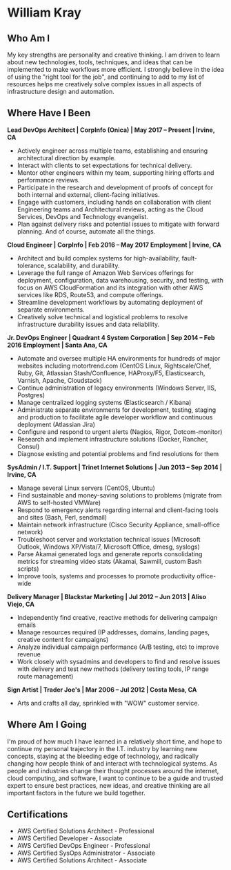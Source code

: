 # William Kray

## Who Am I

My key strengths are personality and creative thinking. I am driven to learn about new technologies, tools, techniques, and ideas that can be implemented to make workflows more efficient. I strongly believe in the idea of using the "right tool for the job", and continuing to add to my list of resources helps me creatively solve complex issues in all aspects of infrastructure design and automation.

## Where Have I Been

**Lead DevOps Architect | CorpInfo (Onica) | May 2017 – Present | Irvine, CA**

  * Actively engineer across multiple teams, establishing and ensuring architectural direction by example.
  * Interact with clients to set expectations for technical delivery.
  * Mentor other engineers within my team, supporting hiring efforts and performance reviews.
  * Participate in the research and development of proofs of concept for both internal and external, client-facing initiatives.
  * Engage with customers, including hands on collaboration with client Engineering teams and Architectural reviews, acting as the Cloud Services, DevOps and Technology evangelist.
  * Plan against delivery risks and potential issues to mitigate with forward planning. And of course, automate all the things.

**Cloud Engineer | CorpInfo | Feb 2016 – May 2017 Employment | Irvine, CA**

  * Architect and build complex systems for high-availability, fault-tolerance, scalability, and durability.
  * Leverage the full range of Amazon Web Services offerings for deployment, configuration, data warehousing, security, and testing, with focus on AWS CloudFormation and its integration with other AWS services like RDS, Route53, and compute offerings.
  * Streamline development workflows by automating deployment of separate environments.
  * Creatively solve technical and logistical problems to resolve infrastructure durability issues and data reliability.


**Jr. DevOps Engineer | Quadrant 4 System Corporation | Sep 2014 – Feb 2016 Employment | Santa Ana, CA**

  * Automate and oversee multiple HA environments for hundreds of major websites including motortrend.com (CentOS Linux, Rightscale/Chef, Ruby, Git, Atlassian Stash/Confluence, HAProxy/F5, Elasticsearch, Varnish, Apache, Cloudstack)
  * Continue administration of legacy environments (Windows Server, IIS, Postgres)
  * Manage centralized logging systems (Elasticsearch / Kibana)
  * Administrate separate environments for development, testing, staging and production to facilitate agile developer workflow and    continuous deployment (Atlassian Jira)
  * Configure and respond to urgent alerts (Nagios, Rigor, Dotcom-monitor)
  * Research and implement infrastructure solutions (Docker, Rancher, Consul)
  * Diagnose existing and potential problems and find resolutions for them


**SysAdmin / I.T. Support | Trinet Internet Solutions | Jun 2013 – Sep 2014 | Irvine, CA**

  * Manage several Linux servers (CentOS, Ubuntu)
  * Find sustainable and money-saving solutions to problems (migrate from AWS to self-hosted VMWare)
  * Respond to emergency alerts regarding internal and client-facing tools and sites (Bash, Perl, sendmail)
  * Maintain network infrastructure (Cisco Security Appliance, small-office network)
  * Troubleshoot server and workstation technical issues (Microsoft Outlook, Windows XP/Vista/7, Microsoft Office, dmesg,  syslogs)
  * Parse Akamai generated logs and generate reports consolidating metrics for streaming video stats (Akamai, Sawmill, custom Bash scripts)
  * Improve tools, systems and processes to promote productivity office-wide


**Delivery Manager | Blackstar Marketing | Jul 2012 – Jun 2013 | Aliso Viejo, CA**

  * Independently find creative, reactive methods for delivering campaign emails
  * Manage resources required (IP addresses, domains, landing pages, creative content for campaigns)
  * Analyze individual campaign performance (A/B testing, etc) to improve revenue
  * Work closely with sysadmins and developers to find and resolve issues with delivery and test new methods (delivery testing tools, IP range route management)


**Sign Artist | Trader Joe's | Mar 2006 – Jul 2012 | Costa Mesa, CA**

 * Arts and crafts all day, sprinkled with "WOW" customer service.

## Where Am I Going

I'm proud of how much I have learned in a relatively short time, and hope to continue my personal trajectory in the I.T. industry by learning new concepts, staying at the bleeding edge of technology, and radically changing how people think of and interact with technological systems. As people and industries change their thought processes around the internet, cloud computing, and software, I want to continue to be a guide and trusted expert to ensure best practices, new ideas, and creative thinking are all important factors in the future we build together.

## Certifications

  * AWS Certified Solutions Architect - Professional
  * AWS Certified Developer - Associate
  * AWS Certified DevOps Engineer - Professional
  * AWS Certified SysOps Administrator - Associate
  * AWS Certified Solutions Architect - Associate

